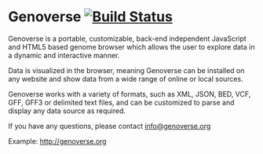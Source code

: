 # Genoverse [![Build Status](https://travis-ci.org/wtsi-web/Genoverse.svg?branch=gh-pages)](https://travis-ci.org/wtsi-web/Genoverse)

Genoverse is a portable, customizable, back-end independent JavaScript and HTML5 based genome browser which allows the user to explore data in a dynamic and interactive manner.

Data is visualized in the browser, meaning Genoverse can be installed on any website and show data from a wide range of online or local sources.

Genoverse works with a variety of formats, such as XML, JSON, BED, VCF, GFF, GFF3 or delimited text files, and can be customized to parse and display any data source as required.

If you have any questions, please contact info@genoverse.org

Example: http://genoverse.org
